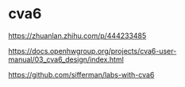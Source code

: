 # cva6

https://zhuanlan.zhihu.com/p/444233485

https://docs.openhwgroup.org/projects/cva6-user-manual/03_cva6_design/index.html

https://github.com/sifferman/labs-with-cva6
